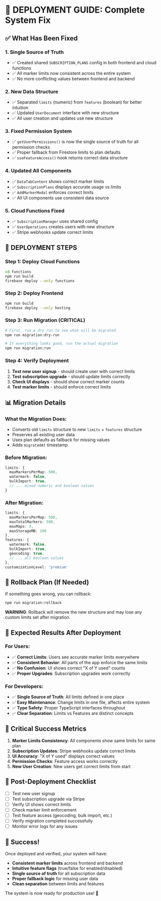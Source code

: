 # 🚀 DEPLOYMENT GUIDE: Complete System Fix

## ✅ What Has Been Fixed

### 1. **Single Source of Truth**
- ✅ Created shared `SUBSCRIPTION_PLANS` config in both frontend and cloud functions
- ✅ All marker limits now consistent across the entire system
- ✅ No more conflicting values between frontend and backend

### 2. **New Data Structure**
- ✅ Separated `limits` (numeric) from `features` (boolean) for better intuition
- ✅ Updated `UserDocument` interface with new structure
- ✅ All user creation and updates use new structure

### 3. **Fixed Permission System**
- ✅ `getUserPermissions()` is now the single source of truth for all permission checks
- ✅ Proper fallback from Firestore limits to plan defaults
- ✅ `useFeatureAccess()` hook returns correct data structure

### 4. **Updated All Components**
- ✅ `DataTabContent` shows correct marker limits
- ✅ `SubscriptionPlans` displays accurate usage vs limits
- ✅ `AddMarkerModal` enforces correct limits
- ✅ All UI components use consistent data source

### 5. **Cloud Functions Fixed**
- ✅ `SubscriptionManager` uses shared config
- ✅ `UserOperations` creates users with new structure
- ✅ Stripe webhooks update correct limits

## 🚀 DEPLOYMENT STEPS

### Step 1: Deploy Cloud Functions
```bash
cd functions
npm run build
firebase deploy --only functions
```

### Step 2: Deploy Frontend
```bash
npm run build
firebase deploy --only hosting
```

### Step 3: Run Migration (CRITICAL)
```bash
# First, run a dry run to see what will be migrated
npm run migration:dry-run

# If everything looks good, run the actual migration
npm run migration:run
```

### Step 4: Verify Deployment
1. **Test new user signup** - should create user with correct limits
2. **Test subscription upgrade** - should update limits correctly
3. **Check UI displays** - should show correct marker counts
4. **Test marker limits** - should enforce correct limits

## 📊 Migration Details

### What the Migration Does:
- Converts old `limits` structure to new `limits` + `features` structure
- Preserves all existing user data
- Uses plan defaults as fallback for missing values
- Adds `migratedAt` timestamp

### Before Migration:
```typescript
limits: {
  maxMarkersPerMap: 500,
  watermark: false,
  bulkImport: true,
  // ... mixed numeric and boolean values
}
```

### After Migration:
```typescript
limits: {
  maxMarkersPerMap: 500,
  maxTotalMarkers: 500,
  maxMaps: 3,
  maxStorageMB: 100
},
features: {
  watermark: false,
  bulkImport: true,
  geocoding: true,
  // ... all boolean values
},
customizationLevel: 'premium'
```

## 🔧 Rollback Plan (If Needed)

If something goes wrong, you can rollback:
```bash
npm run migration:rollback
```

**WARNING**: Rollback will remove the new structure and may lose any custom limits set after migration.

## 🎯 Expected Results After Deployment

### For Users:
- ✅ **Correct Limits**: Users see accurate marker limits everywhere
- ✅ **Consistent Behavior**: All parts of the app enforce the same limits
- ✅ **No Confusion**: UI shows correct "X of Y used" counts
- ✅ **Proper Upgrades**: Subscription upgrades work correctly

### For Developers:
- ✅ **Single Source of Truth**: All limits defined in one place
- ✅ **Easy Maintenance**: Change limits in one file, affects entire system
- ✅ **Type Safety**: Proper TypeScript interfaces throughout
- ✅ **Clear Separation**: Limits vs Features are distinct concepts

## 🚨 Critical Success Metrics

1. **Marker Limits Consistency**: All components show same limits for same plan
2. **Subscription Updates**: Stripe webhooks update correct limits
3. **UI Accuracy**: "X of Y used" displays correct values
4. **Permission Checks**: Feature access works correctly
5. **New User Creation**: New users get correct limits from start

## 📝 Post-Deployment Checklist

- [ ] Test new user signup
- [ ] Test subscription upgrade via Stripe
- [ ] Verify UI shows correct limits
- [ ] Check marker limit enforcement
- [ ] Test feature access (geocoding, bulk import, etc.)
- [ ] Verify migration completed successfully
- [ ] Monitor error logs for any issues

## 🎉 Success!

Once deployed and verified, your system will have:
- **Consistent marker limits** across frontend and backend
- **Intuitive feature flags** (true/false for enabled/disabled)
- **Single source of truth** for all subscription data
- **Proper fallback logic** for missing user data
- **Clean separation** between limits and features

The system is now ready for production use! 🚀



